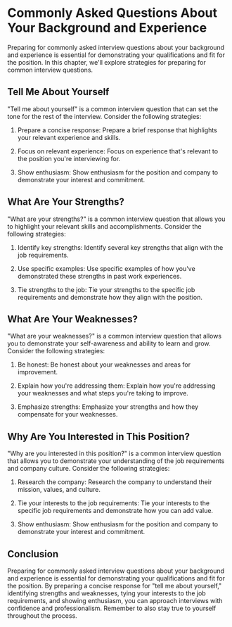 Commonly Asked Questions About Your Background and Experience
==================================================================================================================

Preparing for commonly asked interview questions about your background and experience is essential for demonstrating your qualifications and fit for the position. In this chapter, we'll explore strategies for preparing for common interview questions.

Tell Me About Yourself
----------------------

"Tell me about yourself" is a common interview question that can set the tone for the rest of the interview. Consider the following strategies:

1. Prepare a concise response: Prepare a brief response that highlights your relevant experience and skills.

2. Focus on relevant experience: Focus on experience that's relevant to the position you're interviewing for.

3. Show enthusiasm: Show enthusiasm for the position and company to demonstrate your interest and commitment.

What Are Your Strengths?
------------------------

"What are your strengths?" is a common interview question that allows you to highlight your relevant skills and accomplishments. Consider the following strategies:

1. Identify key strengths: Identify several key strengths that align with the job requirements.

2. Use specific examples: Use specific examples of how you've demonstrated these strengths in past work experiences.

3. Tie strengths to the job: Tie your strengths to the specific job requirements and demonstrate how they align with the position.

What Are Your Weaknesses?
-------------------------

"What are your weaknesses?" is a common interview question that allows you to demonstrate your self-awareness and ability to learn and grow. Consider the following strategies:

1. Be honest: Be honest about your weaknesses and areas for improvement.

2. Explain how you're addressing them: Explain how you're addressing your weaknesses and what steps you're taking to improve.

3. Emphasize strengths: Emphasize your strengths and how they compensate for your weaknesses.

Why Are You Interested in This Position?
----------------------------------------

"Why are you interested in this position?" is a common interview question that allows you to demonstrate your understanding of the job requirements and company culture. Consider the following strategies:

1. Research the company: Research the company to understand their mission, values, and culture.

2. Tie your interests to the job requirements: Tie your interests to the specific job requirements and demonstrate how you can add value.

3. Show enthusiasm: Show enthusiasm for the position and company to demonstrate your interest and commitment.

Conclusion
----------

Preparing for commonly asked interview questions about your background and experience is essential for demonstrating your qualifications and fit for the position. By preparing a concise response for "tell me about yourself," identifying strengths and weaknesses, tying your interests to the job requirements, and showing enthusiasm, you can approach interviews with confidence and professionalism. Remember to also stay true to yourself throughout the process.
